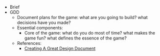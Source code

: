 * Brief
* GDD
  - Document plans for the game: what are you going to build? what decisions have you made?
  - Essential components:
    - Core of the game: what do you do most of time? what makes the game fun? what defines the essence of the game?
  - References:
    - [Creating A Great Design Document](https://www.gamasutra.com/view/feature/131632/creating_a_great_design_document.php)

